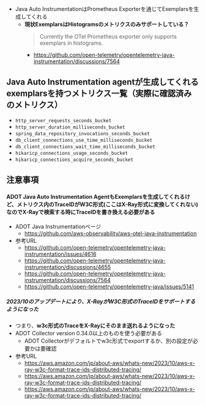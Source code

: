 - Java Auto InstrumentationはPrometheus Exporterを通じてExemplarsを生成してくれる
  - **現状ExemplarsはHistogramsのメトリクスのみサポートしている？**  
    > Currently the OTel Prometheus exporter only supports exemplars in histograms.
    - https://github.com/open-telemetry/opentelemetry-java-instrumentation/discussions/7564

## Java Auto Instrumentation agentが生成してくれるexemplarsを持つメトリクス一覧（実際に確認済みのメトリクス）
- `http_server_requests_seconds_bucket`
- `http_server_duration_milliseconds_bucket`
- `spring_data_repository_invocations_seconds_bucket`
- `db_client_connections_use_time_milliseconds_bucket`
- `db_client_connections_wait_time_milliseconds_bucket`
- `hikaricp_connections_usage_seconds_bucket`
- `hikaricp_connections_acquire_seconds_bucket`


## 注意事項
#### **ADOT Java Auto Instrumentation AgentもExemplarsを生成してくれるけど、メトリクス内のTraceIDがW3C形式(ここはX-Ray形式に変換してくれない)なのでX-Rayで検索する時にTraceIDを書き換える必要がある**
- ADOT Java Instrumentationページ
  - https://github.com/aws-observability/aws-otel-java-instrumentation
- 参考URL
  - https://github.com/open-telemetry/opentelemetry-java-instrumentation/issues/4616
  - https://github.com/open-telemetry/opentelemetry-java-instrumentation/discussions/4655
  - https://github.com/open-telemetry/opentelemetry-java-instrumentation/discussions/7564
  - https://github.com/open-telemetry/opentelemetry-java/issues/5141
##### **2023/10のアップデートにより、X-RayがW3C形式のTraceIDをサポートするようになった**
- つまり、**w3c形式のTraceをX-Rayにそのまま送れるようになった**
- ADOT Collector version 0.34.0以上のものを使う必要がある
  - ADOT Collectorがデフォルトでw3c形式でexportするか、別の設定が必要かは要確認
- 参考URL
  - https://aws.amazon.com/jp/about-aws/whats-new/2023/10/aws-x-ray-w3c-format-trace-ids-distributed-tracing/
  - https://aws.amazon.com/jp/about-aws/whats-new/2023/10/aws-x-ray-w3c-format-trace-ids-distributed-tracing/
  - https://aws.amazon.com/jp/about-aws/whats-new/2023/10/aws-x-ray-w3c-format-trace-ids-distributed-tracing/